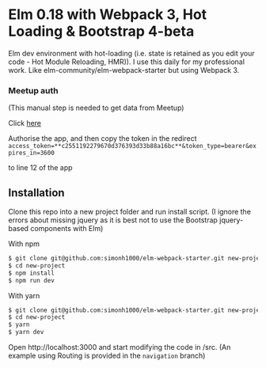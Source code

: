 # Elm 0.18 with Webpack 3, Hot Loading & Bootstrap 4-beta

Elm dev environment with hot-loading (i.e. state is retained as you edit your code - Hot Module Reloading, HMR)). I use this daily for my professional work. Like elm-community/elm-webpack-starter but using Webpack 3.

### Meetup auth

(This manual step is needed to get data from Meetup)

Click [here](
https://secure.meetup.com/oauth2/authorize?client_id=nsslb8dhan5tm2sklc33rdt6e2&response_type=token&redirect_uri=http://localhost:3000)

Authorise the app, and then copy the token in the redirect `access_token=**c2551192279670d376393d33b88a16bc**&token_type=bearer&expires_in=3600`

to line 12 of the app


## Installation

Clone this repo into a new project folder and run install script.
(I ignore the errors about missing jquery as it is best not to use the Bootstrap jquery-based components with Elm)

With npm

```sh
$ git clone git@github.com:simonh1000/elm-webpack-starter.git new-project
$ cd new-project
$ npm install
$ npm run dev
```

With yarn
```sh
$ git clone git@github.com:simonh1000/elm-webpack-starter.git new-project
$ cd new-project
$ yarn
$ yarn dev
 ```

Open http://localhost:3000 and start modifying the code in /src.
(An example using Routing is provided in the `navigation` branch)
